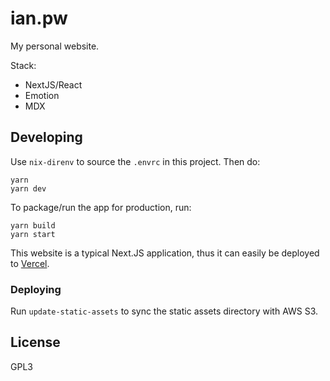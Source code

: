 # ian.pw

My personal website.

Stack:

- NextJS/React
- Emotion
- MDX

## Developing

Use `nix-direnv` to source the `.envrc` in this project. Then do:

```
yarn
yarn dev
```

To package/run the app for production, run:

```
yarn build
yarn start
```

This website is a typical Next.JS application, thus it can easily be deployed to [Vercel](https://vercel.com).

### Deploying

Run `update-static-assets` to sync the static assets directory with AWS S3.

## License

GPL3
